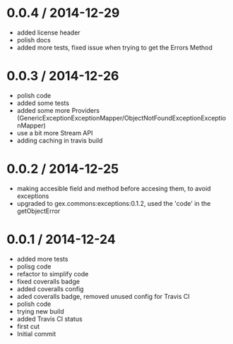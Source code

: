 
0.0.4 / 2014-12-29
==================

  * added license header
  * polish docs
  * added more tests, fixed issue when trying to get the Errors Method

0.0.3 / 2014-12-26
==================

  * polish code
  * added some tests
  * added some more Providers (GenericExceptionExceptionMapper/ObjectNotFoundExceptionExceptionMapper)
  * use a bit more Stream API
  * adding caching in travis build

0.0.2 / 2014-12-25
==================

  * making accesible field and method before accesing them, to avoid exceptions
  * upgraded to gex.commons:exceptions:0.1.2, used the 'code' in the getObjectError

0.0.1 / 2014-12-24
==================

  * added more tests
  * polisg code
  * refactor to simplify code
  * fixed coveralls badge
  * added coveralls config
  * aded coveralls badge, removed unused config for Travis CI
  * polish code
  * trying new build
  * added Travis CI status
  * first cut
  * Initial commit
